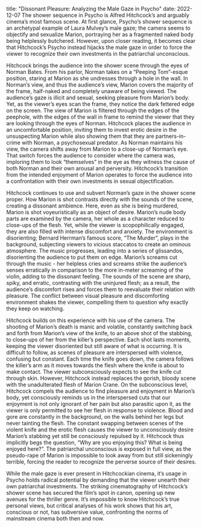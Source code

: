 title: "Dissonant Pleasure: Analyzing the Male Gaze in Psycho" date: 2022-12-07
The shower sequence in Psycho is Alfred Hitchcock’s and arguably cinema’s most famous scene. At first glance, Psycho’s shower sequence is an archetypal example of Laura Mulvey’s male gaze; the camera seems to objectify and sexualize Marion, portraying her as a fragmented naked body being helplessly butchered. However, upon closer reading, it becomes clear that Hitchcock’s Psycho instead hijacks the male gaze in order to force the viewer to recognize their own investments in the patriarchal unconscious.

Hitchcock brings the audience into the shower scene through the eyes of Norman Bates. From his parlor, Norman takes on a “Peeping Tom”-esque position, staring at Marion as she undresses through a hole in the wall. In Norman’s view, and thus the audience’s view, Marion covers the majority of the frame, half-naked and completely unaware of being viewed. The audience’s gaze is illicit and sexual, seeking pleasure from Marion’s body. Yet, as the viewer’s eyes scan the frame, they notice the dark fettered edge on the screen. The view of Marion is filtered through the edges of the peephole, with the edges of the wall in frame to remind the viewer that they are looking through the eyes of Norman. Hitchcock places the audience in an uncomfortable position, inviting them to invest erotic desire in the unsuspecting Marion while also showing them that they are partners-in-crime with Norman, a psychosexual predator. As Norman maintains his view, the camera shifts away from Marion to a close-up of Norman’s eye. That switch forces the audience to consider where the camera was, imploring them to look “themselves” in the eye as they witness the cause of both Norman and their own arousal and perversity. Hitchcock’s transition from the intended enjoyment of Marion operates to force the audience into a confrontation with their own investments in sexual objectification. 

Hitchcock continues to use and subvert Norman’s gaze in the shower scene proper. How Marion is shot contrasts directly with the sounds of the scene, creating a dissonant ambience. Here, even as she is being murdered, Marion is shot voyeuristically as an object of desire. Marion’s nude body parts are examined by the camera, her whole as a character reduced to close-ups of the flesh. Yet, while the viewer is scopophilically engaged, they are also filled with intense discomfort and anxiety. The environment is disorienting; Bernard Herrman’s famous score, “The Murder”, plays in the background, subjecting viewers to vicious staccatos to create an ominous atmosphere. The music progresses, leading into a series of glissandos, disorienting the audience to put them on edge. Marion’s screams cut through the music - her helpless cries and screams strike the audience’s senses erratically in comparison to the more in-meter screaming of the violin, adding to the dissonant feeling. The sounds of the scene are sharp, spiky, and erratic, contrasting with the uninjured flesh; as a result, the audience’s discomfort rises and forces them to reevaluate their relation with pleasure. The conflict between visual pleasure and discomforting environment shakes the viewer, compelling them to question why exactly they keep on watching. 

Hitchcock builds on this experience with his use of the camera. The shooting of Marion’s death is manic and volatile, constantly switching back and forth from Marion’s view of the knife, to an above shot of the stabbing, to close-ups of her from the killer’s perspective. Each shot lasts moments, keeping the viewer disoriented but still aware of what is occurring. It is difficult to follow, as scenes of pleasure are interspersed with violence, confusing but constant. Each time the knife goes down, the camera follows the killer’s arm as it moves towards the flesh where the knife is about to make contact. The viewer subconsciously expects to see the knife cut through skin. However, Hitchcock instead replaces the gorish, bloody scene with the unadulterated flesh of Marion Crane. On the subconscious level, Hitchcock compels the audience to find pleasure and enjoyment in Marion’s body, yet consciously reminds us in the interspersed cuts that our enjoyment is not only ignorant of her pain but also parasitic upon it, as the viewer is only permitted to see her flesh in response to violence. Blood and gore are constantly in the background, on the walls behind her legs but never tainting the flesh. The constant swapping between scenes of the violent knife and the erotic flesh causes the viewer to unconsciously desire Marion’s stabbing yet still be consciously repulsed by it. Hitchcock thus implicitly begs the question, “Why are you enjoying this? What is being enjoyed here?”. The patriarchal unconscious is exposed in full view, as the pseudo-rape of Marion is impossible to look away from but still sickeningly terrible, forcing the reader to recognize the perverse source of their desires. 

While the male gaze is ever present in Hitchcockian cinema, it’s usage in Psycho holds radical potential by demanding that the viewer unearth their own patriarchal investments. The striking cinematography of Hitchcock’s shower scene has secured the film’s spot in canon, opening up new avenues for the thriller genre. It’s impossible to know Hitchcock’s true personal views, but critical analyses of his work shows that his art, conscious or not, has subversive value, confronting the norms of mainstream cinema both then and now. 
